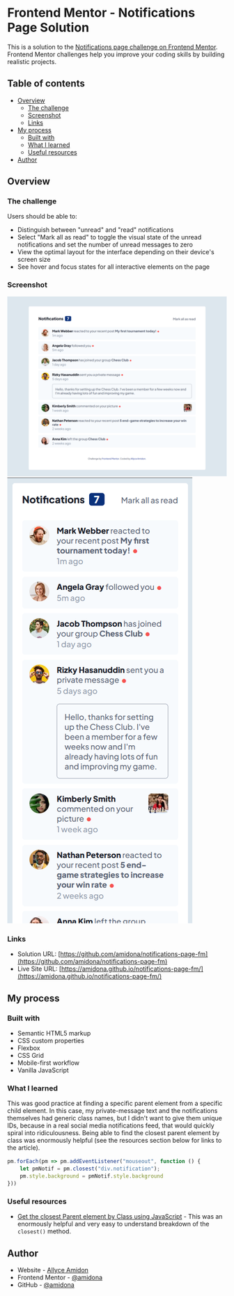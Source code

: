 # Frontend Mentor - Notifications Page Solution

This is a solution to the [Notifications page challenge on Frontend Mentor](https://www.frontendmentor.io/challenges/notifications-page-DqK5QAmKbC). Frontend Mentor challenges help you improve your coding skills by building realistic projects. 

## Table of contents

- [Overview](#overview)
  - [The challenge](#the-challenge)
  - [Screenshot](#screenshot)
  - [Links](#links)
- [My process](#my-process)
  - [Built with](#built-with)
  - [What I learned](#what-i-learned)
  - [Useful resources](#useful-resources)
- [Author](#author)

## Overview

### The challenge

Users should be able to:

- Distinguish between "unread" and "read" notifications
- Select "Mark all as read" to toggle the visual state of the unread notifications and set the number of unread messages to zero
- View the optimal layout for the interface depending on their device's screen size
- See hover and focus states for all interactive elements on the page

### Screenshot

![Desktop Screenshot](images/desktop-screenshot.png)
![Mobile Screenshot](images/mobile-screenshot.png)

### Links

- Solution URL: [https://github.com/amidona/notifications-page-fm](https://github.com/amidona/notifications-page-fm)
- Live Site URL: [https://amidona.github.io/notifications-page-fm/](https://amidona.github.io/notifications-page-fm/)

## My process

### Built with

- Semantic HTML5 markup
- CSS custom properties
- Flexbox
- CSS Grid
- Mobile-first workflow
- Vanilla JavaScript

### What I learned

This was good practice at finding a specific parent element from a specific child element. In this case, my private-message text and the notifications themselves had generic class names, but I didn't want to give them unique IDs, because in a real social media notifications feed, that would quickly spiral into ridiculousness. Being able to find the closest parent element by class was enormously helpful (see the resources section below for links to the article).

```js
pm.forEach(pm => pm.addEventListener("mouseout", function () {
    let pmNotif = pm.closest("div.notification");
    pm.style.background = pmNotif.style.background
}))
```

### Useful resources

- [Get the closest Parent element by Class using JavaScript](https://bobbyhadz.com/blog/javascript-get-parent-element-by-class) - This was an enormously helpful and very easy to understand breakdown of the `closest()` method.

## Author

- Website - [Allyce Amidon](https://allyceamidon.com/)
- Frontend Mentor - [@amidona](https://www.frontendmentor.io/profile/amidona)
- GitHub - [@amidona](https://github.com/amidona)


